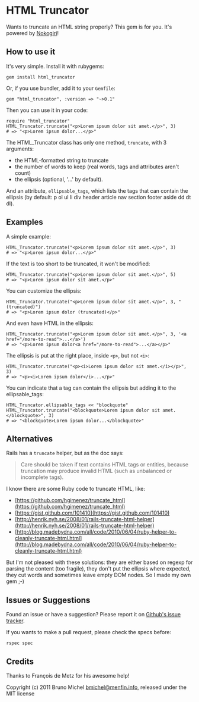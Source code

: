 HTML Truncator
==============

Wants to truncate an HTML string properly? This gem is for you.
It's powered by [Nokogiri](http://nokogiri.org/)!


How to use it
-------------

It's very simple. Install it with rubygems:

    gem install html_truncator

Or, if you use bundler, add it to your `Gemfile`:

    gem "html_truncator", :version => "~>0.1"

Then you can use it in your code:

    require "html_truncator"
	HTML_Truncator.truncate("<p>Lorem ipsum dolor sit amet.</p>", 3)
	# => "<p>Lorem ipsum dolor...</p>"

The HTML_Truncator class has only one method, `truncate`, with 3 arguments:

* the HTML-formatted string to truncate
* the number of words to keep (real words, tags and attributes aren't count)
* the ellipsis (optional, '...' by default).

And an attribute, `ellipsable_tags`, which lists the tags that can contain the ellipsis
(by default: p ol ul li div header article nav section footer aside dd dt dl).


Examples
--------

A simple example:

	HTML_Truncator.truncate("<p>Lorem ipsum dolor sit amet.</p>", 3)
	# => "<p>Lorem ipsum dolor...</p>"

If the text is too short to be truncated, it won't be modified:

    HTML_Truncator.truncate("<p>Lorem ipsum dolor sit amet.</p>", 5)
    # => "<p>Lorem ipsum dolor sit amet.</p>"

You can customize the ellipsis:

    HTML_Truncator.truncate("<p>Lorem ipsum dolor sit amet.</p>", 3, " (truncated)")
    # => "<p>Lorem ipsum dolor (truncated)</p>"

And even have HTML in the ellipsis:

    HTML_Truncator.truncate("<p>Lorem ipsum dolor sit amet.</p>", 3, '<a href="/more-to-read">...</a>')
    # => "<p>Lorem ipsum dolor<a href="/more-to-read">...</a></p>"

The ellipsis is put at the right place, inside `<p>`, but not `<i>`:

    HTML_Truncator.truncate("<p><i>Lorem ipsum dolor sit amet.</i></p>", 3)
    # => "<p><i>Lorem ipsum dolor</i>...</p>"

You can indicate that a tag can contain the ellipsis but adding it to the ellipsable_tags:

    HTML_Truncator.ellipsable_tags << "blockquote"
    HTML_Truncator.truncate("<blockquote>Lorem ipsum dolor sit amet.</blockquote>", 3)
    # => "<blockquote>Lorem ipsum dolor...</blockquote>"


Alternatives
------------

Rails has a `truncate` helper, but as the doc says:

> Care should be taken if text contains HTML tags or entities,
  because truncation may produce invalid HTML (such as unbalanced or incomplete tags).

I know there are some Ruby code to truncate HTML, like:

* [https://github.com/hgimenez/truncate_html](https://github.com/hgimenez/truncate_html)
* [https://gist.github.com/101410](https://gist.github.com/101410)
* [http://henrik.nyh.se/2008/01/rails-truncate-html-helper](http://henrik.nyh.se/2008/01/rails-truncate-html-helper)
* [http://blog.madebydna.com/all/code/2010/06/04/ruby-helper-to-cleanly-truncate-html.html](http://blog.madebydna.com/all/code/2010/06/04/ruby-helper-to-cleanly-truncate-html.html)

But I'm not pleased with these solutions: they are either based on regexp for
parsing the content (too fragile), they don't put the ellipsis where expected,
they cut words and sometimes leave empty DOM nodes. So I made my own gem ;-)


Issues or Suggestions
---------------------

Found an issue or have a suggestion? Please report it on
[Github's issue tracker](http://github.com/nono/HTML-Truncator/issues).

If you wants to make a pull request, please check the specs before:

    rspec spec


Credits
-------

Thanks to François de Metz for his awesome help!

Copyright (c) 2011 Bruno Michel <bmichel@menfin.info>, released under the MIT license

